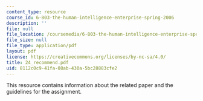 ```yaml
---
content_type: resource
course_id: 6-803-the-human-intelligence-enterprise-spring-2006
description: ''
file: null
file_location: /coursemedia/6-803-the-human-intelligence-enterprise-spring-2006/8112c0c941fa08ab430a5bc28883cfe2_24_recommend.pdf
file_size: null
file_type: application/pdf
layout: pdf
license: https://creativecommons.org/licenses/by-nc-sa/4.0/
title: 24_recommend.pdf
uid: 8112c0c9-41fa-08ab-430a-5bc28883cfe2
---
```

This resource contains information about the related paper and the guidelines for the assignment.